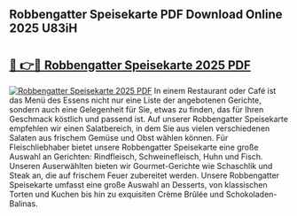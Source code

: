 ## Robbengatter Speisekarte PDF Download Online 2025 U83iH

# <h2><a href="http://gcaoeh8.nevu.top/?p=Robbengatter+Speisekarte">🔗 👉🔴 Robbengatter Speisekarte 2025 PDF</a></h2>

[![Robbengatter Speisekarte 2025 PDF](https://i.imgur.com/dBaPXMq.png)](http://gcaoeh8.nevu.top/?p=Robbengatter+Speisekarte)
In einem Restaurant oder Café ist das Menü des Essens nicht nur eine Liste der angebotenen Gerichte, sondern auch eine Gelegenheit für Sie, etwas zu finden, das für Ihren Geschmack köstlich und passend ist. Auf unserer Robbengatter Speisekarte empfehlen wir einen Salatbereich, in dem Sie aus vielen verschiedenen Salaten aus frischem Gemüse und Obst wählen können. Für Fleischliebhaber bietet unsere Robbengatter Speisekarte eine große Auswahl an Gerichten: Rindfleisch, Schweinefleisch, Huhn und Fisch. Unseren Auserwählten bieten wir Gourmet-Gerichte wie Schaschlik und Steak an, die auf frischem Feuer zubereitet werden. Unsere Robbengatter Speisekarte umfasst eine große Auswahl an Desserts, von klassischen Torten und Kuchen bis hin zu exquisiten Crème Brûlée und Schokoladen-Balinas.
